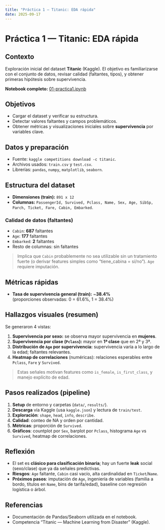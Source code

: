 ```yaml
---
title: "Práctica 1 — Titanic: EDA rápida"
date: 2025-09-17
---
```


# Práctica 1 — Titanic: EDA rápida

## Contexto
Exploración inicial del dataset **Titanic** (Kaggle). El objetivo es familiarizarse con el conjunto de datos, revisar calidad (faltantes, tipos), y obtener primeras hipótesis sobre supervivencia.

**Notebook completo:** [01-practica1.ipynb](01-practica1.ipynb)

## Objetivos
- Cargar el dataset y verificar su estructura.
- Detectar valores faltantes y campos problemáticos.
- Obtener métricas y visualizaciones iniciales sobre **supervivencia** por variables clave.

## Datos y preparación
- Fuente: `kaggle competitions download -c titanic`.
- Archivos usados: `train.csv` y `test.csv`.
- Librerías: `pandas`, `numpy`, `matplotlib`, `seaborn`.

## Estructura del dataset
- **Dimensiones (train):** `891 x 12`
- **Columnas:** `PassengerId, Survived, Pclass, Name, Sex, Age, SibSp, Parch, Ticket, Fare, Cabin, Embarked`.

### Calidad de datos (faltantes)
- `Cabin`: **687** faltantes  
- `Age`: **177** faltantes  
- `Embarked`: **2** faltantes  
- Resto de columnas: sin faltantes

> Implica que `Cabin` probablemente no sea utilizable sin un tratamiento fuerte (o derivar features simples como “tiene_cabina = sí/no”). `Age` requiere imputación.

## Métricas rápidas
- **Tasa de supervivencia general (train):** ~**38.4%**  
  (proporciones observadas: 0 = 61.6%, 1 = 38.4%)

## Hallazgos visuales (resumen)
Se generaron 4 vistas:
1. **Supervivencia por sexo:** se observa mayor supervivencia en **mujeres**.
2. **Supervivencia por clase (`Pclass`):** mayor en **1ª clase** que en 2ª y 3ª.
3. **Distribución de `Age` por supervivencia:** supervivencia varía a lo largo de la edad; faltantes relevantes.
4. **Heatmap de correlaciones** (numéricas): relaciones esperables entre `Pclass`, `Fare` y `Survived`.

> Estas señales motivan features como `is_female`, `is_first_class`, y manejo explícito de edad.

## Pasos realizados (pipeline)
1. **Setup** de entorno y carpetas (`data/`, `results/`).
2. **Descarga** vía Kaggle (usa `kaggle.json`) y lectura de `train/test`.
3. **Exploración**: `shape`, `head`, `info`, `describe`.
4. **Calidad**: conteo de NA y orden por cantidad.
5. **Métricas**: proporción de `Survived`.
6. **Gráficos**: countplot por `Sex`, barplot por `Pclass`, histograma `Age` vs `Survived`, heatmap de correlaciones.

## Reflexión
- El set es **clásico para clasificación binaria**; hay un fuerte **leak** social (sexo/clase) que ya da señales predictivas.
- **Riesgos**: `Age` faltante, `Cabin` casi vacío, alta cardinalidad en `Ticket`/`Name`.
- **Próximos pasos**: imputación de `Age`, ingeniería de variables (familia a bordo, títulos en `Name`, bins de tarifa/edad), baseline con regresión logística o árbol.

## Referencias
- Documentación de Pandas/Seaborn utilizada en el notebook.
- Competencia “Titanic — Machine Learning from Disaster” (Kaggle).

